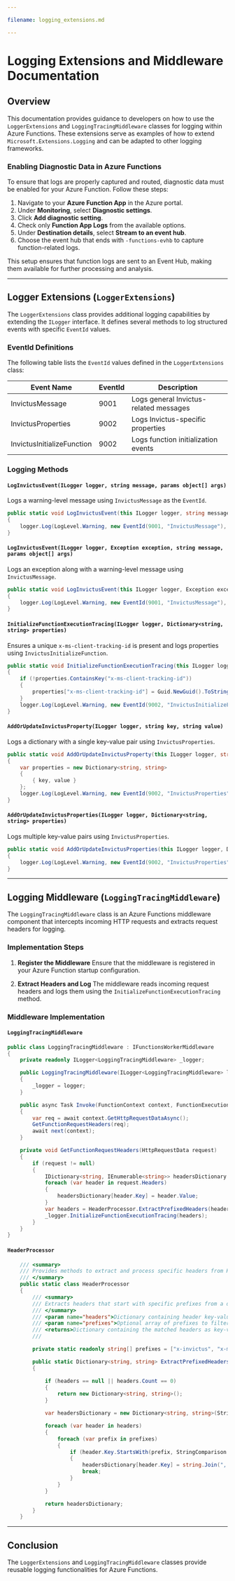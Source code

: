 ```yaml
---

filename: logging_extensions.md

---
```


# Logging Extensions and Middleware Documentation

## Overview

This documentation provides guidance to developers on how to use the `LoggerExtensions` and `LoggingTracingMiddleware` classes for logging within Azure Functions. These extensions serve as examples of how to extend `Microsoft.Extensions.Logging` and can be adapted to other logging frameworks.

### Enabling Diagnostic Data in Azure Functions

To ensure that logs are properly captured and routed, diagnostic data must be enabled for your Azure Function. Follow these steps:

1. Navigate to your **Azure Function App** in the Azure portal.
2. Under **Monitoring**, select **Diagnostic settings**.
3. Click **Add diagnostic setting**.
4. Check only **Function App Logs** from the available options.
5. Under **Destination details**, select **Stream to an event hub**.
6. Choose the event hub that ends with `-functions-evhb` to capture function-related logs.

This setup ensures that function logs are sent to an Event Hub, making them available for further processing and analysis.

---

## Logger Extensions (`LoggerExtensions`)

The `LoggerExtensions` class provides additional logging capabilities by extending the `ILogger` interface. It defines several methods to log structured events with specific `EventId` values.

### EventId Definitions

The following table lists the `EventId` values defined in the `LoggerExtensions` class:

| Event Name                 | EventId | Description                            |
| -------------------------- | ------- | -------------------------------------- |
| InvictusMessage            | 9001    | Logs general Invictus-related messages |
| InvictusProperties         | 9002    | Logs Invictus-specific properties      |
| InvictusInitializeFunction | 9002    | Logs function initialization events    |

### Logging Methods

#### `LogInvictusEvent(ILogger logger, string message, params object[] args)`

Logs a warning-level message using `InvictusMessage` as the `EventId`.

```csharp
public static void LogInvictusEvent(this ILogger logger, string message, params object[] args)
{
    logger.Log(LogLevel.Warning, new EventId(9001, "InvictusMessage"), message, args);
}
```

#### `LogInvictusEvent(ILogger logger, Exception exception, string message, params object[] args)`

Logs an exception along with a warning-level message using `InvictusMessage`.

```csharp
public static void LogInvictusEvent(this ILogger logger, Exception exception, string message, params object[] args)
{
    logger.Log(LogLevel.Warning, new EventId(9001, "InvictusMessage"), exception, message, args);
}
```

#### `InitializeFunctionExecutionTracing(ILogger logger, Dictionary<string, string> properties)`

Ensures a unique `x-ms-client-tracking-id` is present and logs properties using `InvictusInitializeFunction`.

```csharp
public static void InitializeFunctionExecutionTracing(this ILogger logger, Dictionary<string, string> properties)
{
    if (!properties.ContainsKey("x-ms-client-tracking-id"))
    {
        properties["x-ms-client-tracking-id"] = Guid.NewGuid().ToString();
    }
    logger.Log(LogLevel.Warning, new EventId(9002, "InvictusInitializeFunction"), "{@properties}", properties);
}
```

#### `AddOrUpdateInvictusProperty(ILogger logger, string key, string value)`

Logs a dictionary with a single key-value pair using `InvictusProperties`.

```csharp
public static void AddOrUpdateInvictusProperty(this ILogger logger, string key, string value)
{
    var properties = new Dictionary<string, string>
    {
        { key, value }
    };
    logger.Log(LogLevel.Warning, new EventId(9002, "InvictusProperties"), "{@properties}", properties);
}
```

#### `AddOrUpdateInvictusProperties(ILogger logger, Dictionary<string, string> properties)`

Logs multiple key-value pairs using `InvictusProperties`.

```csharp
public static void AddOrUpdateInvictusProperties(this ILogger logger, Dictionary<string, string> properties)
{
    logger.Log(LogLevel.Warning, new EventId(9002, "InvictusProperties"), "{@properties}", properties);
}
```

---

## Logging Middleware (`LoggingTracingMiddleware`)

The `LoggingTracingMiddleware` class is an Azure Functions middleware component that intercepts incoming HTTP requests and extracts request headers for logging.

### Implementation Steps

1. **Register the Middleware** Ensure that the middleware is registered in your Azure Function startup configuration.

2. **Extract Headers and Log** The middleware reads incoming request headers and logs them using the `InitializeFunctionExecutionTracing` method.

### Middleware Implementation

#### `LoggingTracingMiddleware`

```csharp
public class LoggingTracingMiddleware : IFunctionsWorkerMiddleware
{
    private readonly ILogger<LoggingTracingMiddleware> _logger;

    public LoggingTracingMiddleware(ILogger<LoggingTracingMiddleware> logger)
    {
        _logger = logger;
    }

    public async Task Invoke(FunctionContext context, FunctionExecutionDelegate next)
    {
        var req = await context.GetHttpRequestDataAsync();
        GetFunctionRequestHeaders(req);
        await next(context);
    }

    private void GetFunctionRequestHeaders(HttpRequestData request)
    {
        if (request != null)
        {
            IDictionary<string, IEnumerable<string>> headersDictionary = new Dictionary<string, IEnumerable<string>>();
            foreach (var header in request.Headers)
            {
                headersDictionary[header.Key] = header.Value;
            }
            var headers = HeaderProcessor.ExtractPrefixedHeaders(headersDictionary);
            _logger.InitializeFunctionExecutionTracing(headers);
        }
    }
}
```
#### `HeaderProcessor`

```csharp
    /// <summary>
    /// Provides methods to extract and process specific headers from HTTP requests
    /// </summary>
    public static class HeaderProcessor
    {
        /// <summary>
        /// Extracts headers that start with specific prefixes from a dictionary of headers
        /// </summary>
        /// <param name="headers">Dictionary containing header key-value pairs</param>
        /// <param name="prefixes">Optional array of prefixes to filter headers by. Defaults to ["x-invictus", "x-ms"]</param>
        /// <returns>Dictionary containing the matched headers as key-value pairs</returns>
        /// 

        private static readonly string[] prefixes = ["x-invictus", "x-ms"];

        public static Dictionary<string, string> ExtractPrefixedHeaders(IDictionary<string, IEnumerable<string>> headers)
        {

            if (headers == null || headers.Count == 0) 
            {
                return new Dictionary<string, string>();
            }

            var headersDictionary = new Dictionary<string, string>(StringComparer.OrdinalIgnoreCase);

            foreach (var header in headers)
            {
                foreach (var prefix in prefixes)
                {
                    if (header.Key.StartsWith(prefix, StringComparison.OrdinalIgnoreCase))
                    {
                        headersDictionary[header.Key] = string.Join(", ", header.Value);
                        break;
                    }
                }
            }

            return headersDictionary;
        }
    }
```
---

## Conclusion

The `LoggerExtensions` and `LoggingTracingMiddleware` classes provide reusable logging functionalities for Azure Functions.

